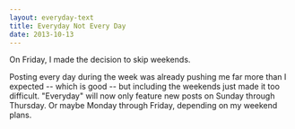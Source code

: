 ```yaml
---
layout: everyday-text
title: Everyday Not Every Day
date: 2013-10-13
---
```


On Friday, I made the decision to skip weekends.

Posting every day during the week was already pushing me far more than I expected -- which is good -- but including the weekends just made it too difficult. "Everyday" will now only feature new posts on Sunday through Thursday. Or maybe Monday through Friday, depending on my weekend plans.